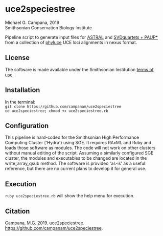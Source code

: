 # uce2speciestree  

Michael G. Campana, 2019  
Smithsonian Conservation Biology Institute  

Pipeline script to generate input files for [ASTRAL](https://github.com/smirarab/ASTRAL) and [SVDquartets + PAUP*](https://www.asc.ohio-state.edu/kubatko.2/software/SVDquartets/) from a collection of [phyluce](https://phyluce.readthedocs.io/en/latest/) UCE loci alignments in nexus format.  

## License  
The software is made available under the Smithsonian Institution [terms of use](https://www.si.edu/termsofuse).  

## Installation  
In the terminal:  
`git clone https://github.com/campanam/uce2speciestree`  
`cd uce2speciestree; chmod +x uce2speciestree.rb`  

## Configuration  
This pipeline is hard-coded for the Smithsonian High Performance Computing Cluster ('Hydra') using SGE. It requires RAxML and Ruby and loads those software as modules. The code will not work on other clusters without manual editing of the script. Assuming a similarly configured SGE cluster, the modules and executables to be changed are located in the write_array_qsub method. The software is provided 'as-is' as a useful reference, but there are no current plans to develop it for general use.    

## Execution  
`ruby uce2speciestree.rb` will show the help menu for execution.  

## Citation  
Campana, M.G. 2019. uce2speciestree. https://github.com/campanam/uce2speciestree.
